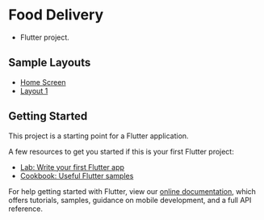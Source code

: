 # Food Delivery

- Flutter project.

## Sample Layouts
- [Home Screen](https://raw.githubusercontent.com/PhyoWaiHlanHtun/food_delivery/master/screenshot/Home.png)
- [Layout 1](https://raw.githubusercontent.com/PhyoWaiHlanHtun/food_delivery/master/screenshot/Layout-1.jpg)

## Getting Started

This project is a starting point for a Flutter application.

A few resources to get you started if this is your first Flutter project:

- [Lab: Write your first Flutter app](https://flutter.dev/docs/get-started/codelab)
- [Cookbook: Useful Flutter samples](https://flutter.dev/docs/cookbook)

For help getting started with Flutter, view our
[online documentation](https://flutter.dev/docs), which offers tutorials,
samples, guidance on mobile development, and a full API reference.
